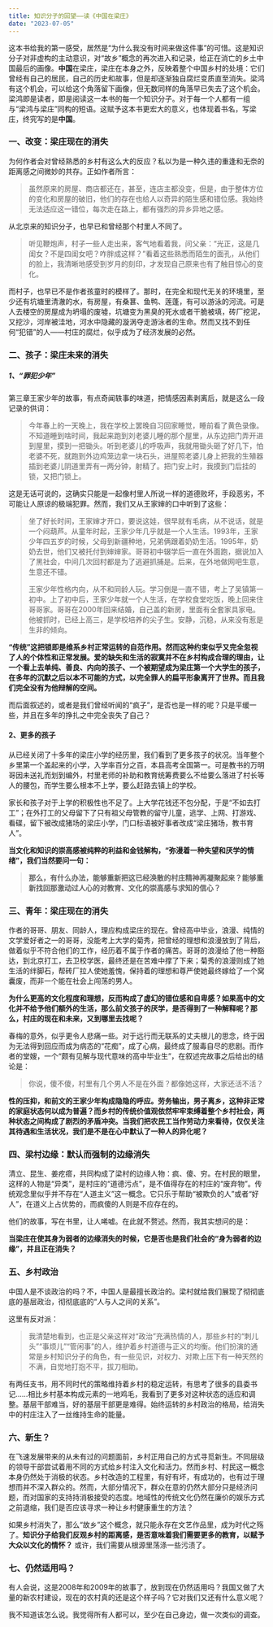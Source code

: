 ```yaml
---
title: 知识分子的回望——读《中国在梁庄》
date: "2023-07-05"
---
```


这本书给我的第一感受，居然是“为什么我没有时间来做这件事”的可惜。这是知识分子对非虚构的主动意识，对“故乡”概念的再次进入和记录，给正在消亡的乡土中国最后的画像。**中国**在梁庄，梁庄在本身之外，反映着整个中国乡村的处境：它们曾经有自己的居民，自己的历史和故事，但是却逐渐独自腐烂变质直至消失。梁鸿有这个机会，可以给这个角落留下画像，但无数同样的角落早已失去了这个机会。梁鸿即是读者，即是阅读这一本书的每一个知识分子。对于每一个人都有一组与“梁鸿与梁庄”同构的短语。这赋予这本书更宏大的意义，也体现着书名，写梁庄，终究写的是**中国**。

### 一、改变：梁庄现在的消失

为何作者会对曾经熟悉的乡村有这么大的反应？私以为是一种久违的重逢和无奈的距离感之间微妙的共存。正如作者所言：

>虽然原来的房屋、商店都还在，甚至，连店主都没变，但是，由于整体方位的变化和房屋的破旧，他们的存在也给人以奇异的陌生感和错位感。我始终无法适应这一错位，每次走在路上，都有强烈的异乡异地之感。

从北京来的知识分子，也早已和曾经那个村里人不同了。

>听见鞭炮声，村子一些人走出来，客气地看着我，问父亲：“光正，这是几闺女？不是四闺女吧？咋胖成这样？”看着这些熟悉而陌生的面孔，从他们的脸上，我清晰地感受到岁月的刻印，才发现自己原来也有了触目惊心的变化。

而村子，也早已不是作者孩童时的模样了。那时，在完全和现代无关的环境里，至少还有坑塘里清澈的水，有房屋，有桑葚、鱼鸭、莲蓬，有可以游泳的河流。可是人去楼空的房屋成为坍塌的废墟，坑塘变为黑臭的死水或者干脆被填，砖厂挖泥，又挖沙，河岸被洼地，河水中隐藏的漩涡夺走游泳者的生命。然而又找不到任何“犯错”的人——村庄的腐烂，似乎成为了经济发展的必然。

### 二、孩子：梁庄未来的消失

##### 1、“罪犯少年”

第三章王家少年的故事，有点奇闻轶事的味道，把情感因素剥离后，就是这么一段记录的供词：

>今年春上的一天晚上，我在学校上罢晚自习回家睡觉，睡前看了黄色录像。不知道睡到啥时间，我起来跑到刘老婆儿睡的那个屋里，从东边把门弄开进到屋里，摸到一把锄头。听到老婆儿的呼吸声，我就用锄头砸了好几下，怕老婆不死，就跑到外边鸡笼边拿一块石头，进屋照老婆儿身上把我的生殖器插到老婆儿阴道里弄有一两分钟，射精了。把门安上时，我摸到门后挂的锁，又把门锁上。

这是无话可说的，这确实只能是一起像村里人所说一样的道德败坏，手段恶劣，不可能让人原谅的极端犯罪。然而，我们又从王家婶的口中听到了这些：

>坐了好长时间，王家婶才开口，要说这娃，很早就有毛病，从不说话，就是一个闷葫芦。从童年时起，王家少年几乎就是一个人生活。1993年，王家少年四五岁的时候，父母到新疆种地，兄弟俩跟着奶奶生活。1995年，奶奶去世，他们又被托付到婶婶家。哥哥初中辍学后一直在外面跑，据说加入了黑社会，中间几次回村都是为了逃避抓捕是。后来，在外地做网吧生意，生意还不错。
>
>王家少年性格内向，从不和同龄人玩。学习倒是一直不错，考上了吴镇第一初中。上了初中后，王家少年就一个人生活，在学校食堂吃饭，晚上回来住哥哥家。哥哥在2000年回来结婚，自己盖的新房，里面有全套家具家电。他被抓时，已经上高三，是学校培养的尖子生。安静，沉稳，从来没有惹是生非的倾向。

**“传统”这把锁即是维系乡村正常运转的自范作用。然而这种约束似乎又完全忽视了人的个体性和正常发展。爱的缺失和生活的寂寞并不在乡村构成合理的理由，让一个看上去单纯、善良、内向的孩子、一个被期望成为梁庄第一个大学生的孩子，在多年的沉默之后以本不可能的方式，以完全罪人的扁平形象离开了世界。而且我们完全没有为他辩解的空间。**

而后面叙述的，或者是我们曾经听闻的“疯子”，是否也是一样的呢？只是平缓一些，并且在多年的挣扎之中完全丧失了自己？

#### 2、更多的孩子

从已经关闭了十多年的梁庄小学的经历里，我们看到了更多孩子的状况。当年整个乡里第一个盖起来的小学，入学率百分之百，本县高考全国第一。可是教书的万明哥因未送礼而划到编外，村里老师的补助和教育统筹费要么不给要么落进了村长等人的腰包，而学生要么根本不上学，要么赶路去镇上的学校。

家长和孩子对于上学的积极性也不足了。上大学花钱还不包分配，于是“不如去打工”；在外打工的父母留下了只有祖父母管教的留守儿童，逃学、上网、打游戏、看碟，留下被改成猪场的梁庄小学，门口标语被好事者改成“梁庄猪场，教书育人”。

**当文化和知识的崇高感被纯粹的利益和金钱解构，“弥漫着一种失望和厌学的情绪”，我们当然要问一句：**

>**那么，有什么办法，能够重新把这已经涣散的村庄精神再凝聚起来？能够重新找回那激动过人心的对教育、文化的崇高感与求知的信心？**

### 三、青年：梁庄现在的消失

作者的哥哥、朋友、同龄人，理应构成梁庄的现在。曾经高中毕业，浪漫、纯情的文学爱好者之一的哥哥，没能考上大学的菊秀，把曾经的理想和浪漫放到了背后，做着似乎不符合他们的工作，经历着不属于作者的痛苦。哥哥的浪漫给了他一种豁达，到北京打工，去卫校学医，最终还是在苦难中撑了下来；菊秀的浪漫则成了她生活的绊脚石，帮砖厂拉人使她羞愧，保持着的理想和尊严使她最终嫁给了一个窝囊废，而非一个能在社会上闯荡的男人。

**为什么更高的文化程度和理想，反而构成了虚幻的错位感和自卑感？如果高中的文化并不给予他们额外的生活，那么前文孩子的厌学，是否得到了一种解释呢？那么，村庄的现在和未来，又到哪里去找呢？**

春梅的意外，似乎更令人悲痛一些。对于远行而无联系的丈夫根儿的思念，终于因为无法得到回应而成为病态的“花痴”，成了心病，最终成了服毒自尽的悲剧。而作者的堂嫂，一个“颇有见解与现代意味的高中毕业生”，在叙述完故事之后给出的结论是：

>你说，傻不傻，村里有几个男人不是在外面？都像她这样，大家还活不活？

**性的压抑，和前文的王家少年构成隐隐的呼应。劳务输出，男子离乡，这种非正常的家庭状态何以成为普遍？而乡村的传统价值观依然牢牢束缚着整个乡村社会，两种状态之间构成了剧烈的矛盾冲突。当我们把农民工当作劳动力来看待，仅仅关注其待遇和生活状况，我们是不是在心中默认了一种人的异化呢？**

### 四、梁村边缘：默认而强制的边缘消失

清立、昆生、姜疙瘩，共同构成了梁村的边缘人物：疯、傻、穷。在村民的眼里，这样的人物是“异类”，是村庄的“道德污点”，是不值得存在的村庄的“废弃物”。传统观念里似乎并不存在“人道主义”这一概念。它只乐于帮助“被欺负的人”或者“好人”，在道义上占优势的，而疯傻的人则是不应存在的。

他们的故事，写在书里，让人唏嘘。在此就不赘述。然而，我其实想问的是：

**当梁庄在使其身为弱者的边缘消失的时候，它是否也是我们社会的“身为弱者的边缘”，并且正在消失？**

### 五、乡村政治

中国人是不谈政治的吗？不，中国人是最擅长政治的。梁村就给我们展现了彻彻底底的基层政治，彻彻底底的“人与人之间的关系”。

这里有反对派：

>我清楚地看到，也正是父亲这样对“政治”充满热情的人，那些乡村的“刺儿头”“事烦儿”“管闲事”的人，维护着乡村道德与正义的均衡。他们扮演的通常是乡村知识分子的角色，有一些见识，对权力、对欺上压下有一种天然的不满，自觉地打抱不平，拔刀相助。

有两任支书，用不同时代的策略维持着乡村的稳定运转，有思考了很多的县委书记……相比乡村基本构成元素的一地鸡毛，我看到了更多对这种状态的适应和调整。基层干部难当，好的基层干部更是难得。始终运转的乡村政治的格局，给消失中的村庄注入了一丝维持生命的能量。

### 六、新生？

在飞速发展带来的从未有过的问题面前，乡村正用自己的方式寻觅新生。不同层级的领导干部尝试着用不同的方式给乡村注入文化和活力。然而乡村、村民这一概念本身仍然处于消极的状态。乡村改造的工程里，有好有坏，有成功的，也有过于理想而并不深入群众的。然而，大部分情况下，群众在意的仍然大部分只是经济问题，而对国家的支持持消极接受的态度。地域性的传统文化仍然在廉价的娱乐方式之前退缩，我们是否应该寻求一种让乡村健康重生的方法？

如果乡村消失了，那么“故乡”这个概念，就只能永存在文艺作品里，成为时代之殇了。**知识分子给我们反观乡村的距离感，是否意味着我们需要更多的教育，以赋予大众以文化的情怀？** 或许，我们需要从根源里荡涤一些污渍了。

### 七、仍然适用吗？

有人会说，这是2008年和2009年的故事了，放到现在仍然适用吗？我国又做了大量的新农村建设，现在的农村真的还是这个样子吗？它对我们又还有什么意义呢？

我不知道该怎么说。我觉得所有人都可以，至少在自己身边，做一次类似的调查。